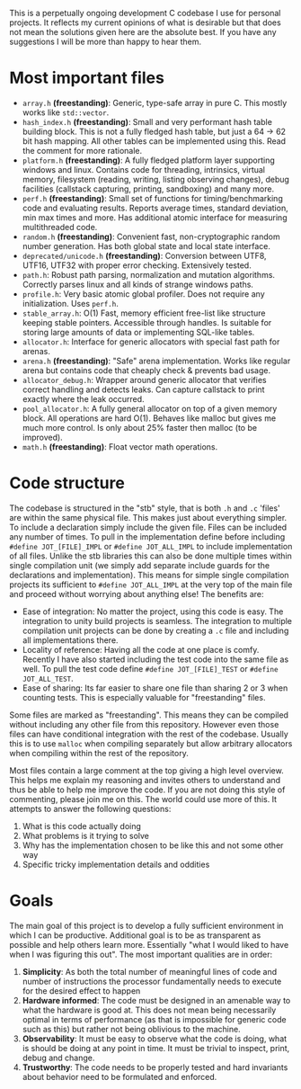 This is a perpetually ongoing development C codebase I use for personal projects. It reflects my current opinions of what is desirable but that does not mean the solutions given here are the absolute best. If you have any suggestions I will be more than happy to hear them.

# Most important files
- `array.h` **(freestanding)**: Generic, type-safe array in pure C. This mostly works like `std::vector`.
- `hash_index.h` **(freestanding)**: Small and very performant hash table building block. This is not a fully fledged hash table, but just a 64 -> 62 bit hash mapping. All other tables can be implemented using this. Read the comment for more rationale.
- `platform.h` **(freestanding)**: A fully fledged platform layer supporting windows and linux. Contains code for threading, intrinsics, virtual memory, filesystem (reading, writing, listing observing changes), debug facilities (callstack capturing, printing, sandboxing) and many more.  
- `perf.h` **(freestanding)**: Small set of functions for timing/benchmarking code and evaluating results. Reports average times, standard deviation, min max times and more. Has additional atomic interface for measuring multithreaded code.
- `random.h` **(freestanding)**: Convenient fast, non-cryptographic random number generation. Has both global state and local state interface.
- `deprecated/unicode.h` **(freestanding)**: Conversion between UTF8, UTF16, UTF32 with proper error checking. Extensively tested.
- `path.h`: Robust path parsing, normalization and mutation algorithms. Correctly parses linux and all kinds of strange windows paths.
- `profile.h`: Very basic atomic global profiler. Does not require any initialization. Uses `perf.h`.
- `stable_array.h`: O(1) Fast, memory efficient free-list like structure keeping stable pointers. Accessible through handles. Is suitable for storing large amounts of data or implementing SQL-like tables. 
- `allocator.h`: Interface for generic allocators with special fast path for arenas.
- `arena.h` **(freestanding)**: "Safe" arena implementation. Works like regular arena but contains code that cheaply check & prevents bad usage. 
- `allocator_debug.h`: Wrapper around generic allocator that verifies correct handling and detects leaks. Can capture callstack to print exactly where the leak occurred.
- `pool_allocator.h`: A fully general allocator on top of a given memory block. All operations are hard O(1). Behaves like malloc but gives me much more control. Is only about 25% faster then malloc (to be improved).
- `math.h` **(freestanding)**: Float vector math operations.
  
# Code structure
The codebase is structured in the "stb" style, that is both `.h` and `.c` 'files' are within the same physical file. This makes just about everything simpler. To include a declaration simply include the given file. Files can be included any number of times. To pull in the implementation define before including `#define JOT_[FILE]_IMPL` or `#define JOT_ALL_IMPL` to include implementation of all files. Unlike the stb libraries this can also be done multiple times within single compilation unit (we simply add separate include guards for the declarations and implementation). This means for simple single compilation projects its sufficient to `#define JOT_ALL_IMPL` at the very top of the main file and proceed without worrying about anything else! The benefits are:
- Ease of integration: No matter the project, using this code is easy. The integration to unity build projects is seamless. The integration to multiple compilation unit projects can be done by creating a `.c` file and including all implementations there. 
- Locality of reference: Having all the code at one place is comfy. Recently I have also started including the test code into the same file as well. To pull the test code define `#define JOT_[FILE]_TEST` or `#define JOT_ALL_TEST`.
- Ease of sharing: Its far easier to share one file than sharing 2 or 3 when counting tests. This is especially valuable for "freestanding" files.

Some files are marked as "freestanding". This means they can be compiled without including any other file from this repository. However even those files can have conditional integration with the rest of the codebase. Usually this is to use `malloc` when compiling separately but allow arbitrary allocators when compiling within the rest of the repository.

Most files contain a large comment at the top giving a high level overview. This helps me explain my reasoning and invites others to understand and thus be able to help me improve the code. If you are not doing this style of commenting, please join me on this. The world could use more of this. It attempts to answer the following questions:
1. What is this code actually doing
2. What problems is it trying to solve
3. Why has the implementation chosen to be like this and not some other way
4. Specific tricky implementation details and oddities


# Goals
The main goal of this project is to develop a fully sufficient environment in which I can be productive. Additional goal is to be as transparent as possible and help others learn more. Essentially "what I would liked to have when I was figuring this out". The most important qualities are in order:
1. **Simplicity**: As both the total number of meaningful lines of code and number of instructions the processor fundamentally needs to execute for the desired effect to happen
2. **Hardware informed**: The code must be designed in an amenable way to what the hardware is good at. This does not mean being necessarily optimal in terms of performance (as that is impossible for generic code such as this) but rather not being oblivious to the machine. 
3. **Observability**: It must be easy to observe what the code is doing, what is should be doing at any point in time. It must be trivial to inspect, print, debug and change.
4. **Trustworthy**: The code needs to be properly tested and hard invariants about behavior need to be formulated and enforced.
